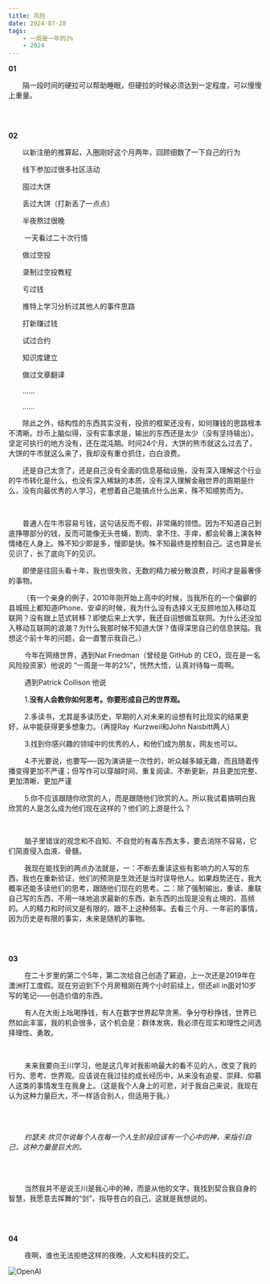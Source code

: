 ```yaml
---
title: 风险
date: 2024-07-28
tags:
    - 一周是一年的2%
    - 2024
---
```




**01**

&emsp;&emsp;隔一段时间的硬拉可以帮助睡眠，但硬拉的时候必须达到一定程度，可以慢慢上重量。

<br>

<br>

**02**

 &emsp;&emsp;以新注册的推算起，入圈刚好这个月两年，回顾细数了一下自己的行为

 &emsp;&emsp;线下参加过很多社区活动

 &emsp;&emsp;囤过大饼

 &emsp;&emsp;丢过大饼（打新丢了一点点）

 &emsp;&emsp;半夜熬过很晚

 &emsp;&emsp; 一天看过二十次行情

 &emsp;&emsp;做过空投

 &emsp;&emsp;录制过空投教程

 &emsp;&emsp;亏过钱

 &emsp;&emsp;推特上学习分析过其他人的事件思路

 &emsp;&emsp;打新赚过钱

 &emsp;&emsp;试过合约

 &emsp;&emsp;知识库建立

 &emsp;&emsp;做过文章翻译

 &emsp;&emsp;......

 &emsp;&emsp;......



 

 &emsp;&emsp;除此之外，结构性的东西其实没有，投资的框架还没有，如何赚钱的思路根本不清晰。炒币上脑似得，没有实事求是，输出的东西还是太少（没有坚持输出）。坚定可执行的地方没有，还在混沌期。时间24个月，大饼的熊市就这么过去了，大饼的牛市就这么来了，我却没有重仓抓住，白白浪费。



 &emsp;&emsp;还是自己太贪了，还是自己没有全面的信息基础设施，没有深入理解这个行业的牛市转化是什么，也没有深入稀缺的本质，没有深入理解金融世界的周期是什么，没有向最优秀的人学习，老想着自己能搞点什么出来，殊不知顺势而为。

​    

​     &emsp;&emsp;普通人在牛市容易亏钱，这句话反而不假，非常痛的领悟。因为不知道自己到底挣哪部分的钱，反而可能像无头苍蝇，割肉、拿不住、手痒，都会轮番上演各种情绪在人身上。殊不知少即是多，慢即是快。殊不知最终是控制自己。这也算是长见识了，长了底向下的见识。

​    &emsp;&emsp;即使是往回头看十年，我也很失败，无数的精力被分散浪费，时间才是最奢侈的事物。



​    &emsp;&emsp;（有一个亲身的例子，2010年刚开始上高中的时候，当我所在的一个偏僻的县城班上都知道iPhone、安卓的时候，我为什么没有选择义无反顾地加入移动互联网？没有跟上范式转移？即使后来上大学，我还自诩想做互联网。为什么还没加入移动互联网的浪潮？为什么我那时候不知道大饼？值得深思自己的信息狭隘。我想这个前十年的问题，会一直警示我自己。）





   &emsp;&emsp; 今年在网络世界，遇到Nat Friedman（曾经是 GitHub 的 CEO，现在是一名风险投资家）他说的 “一周是一年的2%”，恍然大悟，认真对待每一周啊。



​    &emsp;&emsp;遇到Patrick Collison 他说

&emsp;&emsp; 1.**没有人会教你如何思考。你要形成自己的世界观。**

&emsp;&emsp; 2.多读书，尤其是多读历史，早期的人对未来的设想有时比现实的结果更好，从中能获得更多想象力。（再提Ray ·Kurzweil和John Naisbitt两人）

&emsp;&emsp; 3.找到你感兴趣的领域中的优秀的人，和他们成为朋友，网友也可以。

&emsp;&emsp; 4.不光要说，也要写—-因为演讲是一次性的，听众越多越无趣，而且随着传播变得更加不严谨；但写作可以穿越时间、重复阅读、不断更新，并且更加完整、更加清晰、更加严谨

&emsp;&emsp; 5.你不应该跟随你欣赏的人，而是跟随他们欣赏的人。所以我试着搞明白我欣赏的人是怎么成为他们现在这样的？他们的上游是什么？

​    

&emsp;&emsp; 脑子里错误的观念和不自知、不自觉的有毒东西太多，要去消除不容易，它们简直侵入血液、骨髓。

&emsp;&emsp; 我现在能找到的两点办法就是，一：不断去重读这些有影响力的人写的东西，我也在重新验证，他们的预测是生效还是当时误导他人。如果趋势还在，我大概率还能多读他们的思考，跟随他们现在的思考。二：除了强制输出，重读、重联自己写的东西，不用一味地追求最新的东西，新东西的出现是没有止境的、高频的。人的精力和时间又是有限的，跟不上这种频率。去看三个月、一年前的事情，因为历史是有限的事实，未来是随机的事物。

<br>

<br>

**03**

&emsp;&emsp; 在二十岁里的第二个5年，第二次给自己创造了窘迫，上一次还是2019年在澳洲打工度假。现在穷迫到下个月房租刚在两个小时前续上，但还all in面对10岁写的笔记——创造价值的东西。

&emsp;&emsp; 有人在大街上吆喝挣钱，有人在数字世界起早贪黑、争分夺秒挣钱，世界已然如此丰富，我的机会很多，这个机会是：群体发病，我必须在现实和理性之间选择理性、勇敢。

<br>

&emsp;&emsp; 未来我要向王川学习，他是这几年对我影响最大的看不见的人，改变了我的行为、思考、世界观。应该说在我过往的成长经历中，从来没有追星、崇拜、仰慕人这类的事情发生在我身上。（这是我个人身上的可悲，对于我自己来说，我现在认为这种力量巨大，不一样适合别人，但适用于我。）

<br>

<br>

&emsp;&emsp; *约瑟夫 坎贝尔说每个人在每一个人生阶段应该有一个心中的神，来指引自己，这种力量是巨大的。*

<br>

<br>

&emsp;&emsp; 当然我并不是说王川是我心中的神，而是从他的文字，我找到契合我自身的智慧，我愿意去挥舞的“剑”，指导苍白的自己，这就是我想说的。

<br>

<br>

**04**

 &emsp;&emsp;  夜啊，谁也无法拒绝这样的夜晚，人文和科技的交汇。

![OpenAI](../images/OpenAI.jpg)